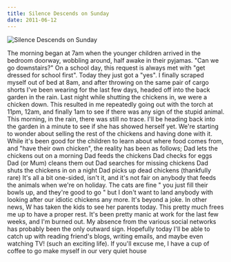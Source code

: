 ```yaml
---
title: Silence Descends on Sunday
date: 2011-06-12
---
```


![Silence Descends on Sunday](https://source.unsplash.com/dUPDhdeCN84/1600x900)

The morning began at 7am when the younger children arrived in the bedroom doorway, wobbling around, half awake in their pyjamas. "Can we go downstairs?" On a school day, this request is always met with "get dressed for school first". Today they just got a "yes". I finally scraped myself out of bed at 8am, and after throwing on the same pair of cargo shorts I've been wearing for the last few days, headed off into the back garden in the rain. Last night while shutting the chickens in, we were a chicken down. This resulted in me repeatedly going out with the torch at 11pm, 12am, and finally 1am to see if there was any sign of the stupid animal. This morning, in the rain, there was still no trace. I'll be heading back into the garden in a minute to see if she has showed herself yet. We're starting to wonder about selling the rest of the chickens and having done with it. While it's been good for the children to learn about where food comes from, and "have their own chicken", the reality has been as follows; Dad lets the chickens out on a morning Dad feeds the chickens Dad checks for eggs Dad (or Mum) cleans them out Dad searches for missing chickens Dad shuts the chickens in on a night Dad picks up dead chickens (thankfully rare) It's all a bit one-sided, isn't it, and it's not fair on anybody that feeds the animals when we're on holiday. The cats are fine " you just fill their bowls up, and they're good to go " but I don't want to land anybody with looking after our idiotic chickens any more. It's beyond a joke. In other news, W has taken the kids to see her parents today. This pretty much frees me up to have a proper rest. It's been pretty manic at work for the last few weeks, and I'm burned out. My absence from the various social networks has probably been the only outward sign. Hopefully today I'll be able to catch up with reading friend's blogs, writing emails, and maybe even watching TV! (such an exciting life). If you'll excuse me, I have a cup of coffee to go make myself in our very quiet house